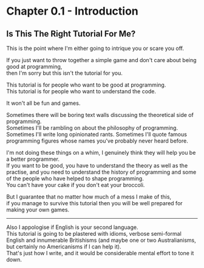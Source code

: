 # Chapter 0.1 - Introduction

## Is This The Right Tutorial For Me?

This is the point where I'm either going to intrique you or scare you off.  

If you just want to throw together a simple game and don't care about being good at programming,  
then I'm sorry but this isn't the tutorial for you.  

This tutorial is for people who want to be good at programming.  
This tutorial is for people who want to understand the code.  

It won't all be fun and games.

Sometimes there will be boring text walls discussing the theoretical side of programming.  
Sometimes I'll be rambling on about the philosophy of programming.  
Sometimes I'll write long opinionated rants.
Sometimes I'll quote famous programming figures whose names you've probably never heard before.  

I'm not doing these things on a whim, I genuinely think they will help you be a better programmer.  
If you want to be good, you have to understand the theory as well as the practise, and you need to understand the history of programming and some of the people who have helped to shape programming.  
You can't have your cake if you don't eat your broccoli.  

But I guarantee that no matter how much of a mess I make of this,  
if you manage to survive this tutorial then you will be well prepared for making your own games.  

---

Also I appologise if English is your second language.  
This tutorial is going to be plastered with idioms, verbose semi-formal English and innumerable Britishisms (and maybe one or two Australianisms, but certainly no Americanisms if I can help it).  
That's just how I write, and it would be considerable mental effort to tone it down.  